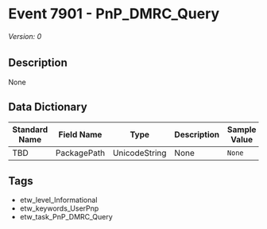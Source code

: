 # Event 7901 - PnP_DMRC_Query
###### Version: 0

## Description
None

## Data Dictionary
|Standard Name|Field Name|Type|Description|Sample Value|
|---|---|---|---|---|
|TBD|PackagePath|UnicodeString|None|`None`|

## Tags
* etw_level_Informational
* etw_keywords_UserPnp
* etw_task_PnP_DMRC_Query